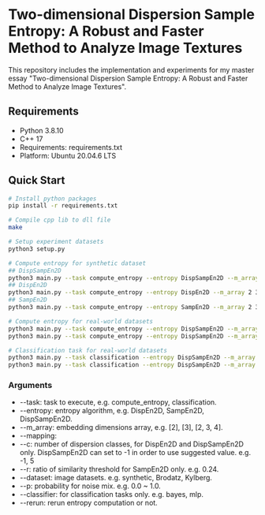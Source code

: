# Two-dimensional Dispersion Sample Entropy: A Robust and Faster Method to Analyze Image Textures

This repository includes the implementation and experiments for my master essay "Two-dimensional Dispersion Sample Entropy: A Robust and Faster Method to Analyze Image Textures".

## Requirements
- Python 3.8.10
- C++ 17
- Requirements: requirements.txt
- Platform: Ubuntu 20.04.6 LTS

## Quick Start
```bash
# Install python packages
pip install -r requirements.txt

# Compile cpp lib to dll file
make

# Setup experiment datasets
python3 setup.py

# Compute entropy for synthetic dataset
## DispSampEn2D
python3 main.py --task compute_entropy --entropy DispSampEn2D --m_array 2 3 4 --mapping ncdf --c -1 --dataset synthetic
## DispEn2D
python3 main.py --task compute_entropy --entropy DispEn2D --m_array 2 3 4 --mapping ncdf --c 5 --dataset synthetic
## SampEn2D
python3 main.py --task compute_entropy --entropy SampEn2D --m_array 2 3 4 --r 0.24 --dataset synthetic

# Compute entropy for real-world datasets
python3 main.py --task compute_entropy --entropy DispSampEn2D --m_array 2 3 4 --mapping ncdf --c -1 --dataset Brodatz --p 0.0
python3 main.py --task compute_entropy --entropy DispSampEn2D --m_array 2 3 4 --mapping ncdf --c -1 --dataset Kylberg --p 0.0

# Classification task for real-world datasets
python3 main.py --task classification --entropy DispSampEn2D --m_array 2 3 4 --dataset Brodatz --p 0.0 --classifier bayes
python3 main.py --task classification --entropy DispSampEn2D --m_array 2 3 4 --dataset Kylberg --p 0.0 --classifier bayes
```
### Arguments
- --task: task to execute, e.g. compute_entropy, classification.
- --entropy: entropy algorithm, e.g. DispEn2D, SampEn2D, DispSampEn2D.
- --m_array: embedding dimensions array, e.g. [2], [3], [2, 3, 4].
- --mapping:
- --c: number of dispersion classes, for DispEn2D and DispSampEn2D only. DispSampEn2D can set to -1 in order to use suggested value. e.g. -1, 5
- --r: ratio of similarity threshold for SampEn2D only. e.g. 0.24.
- --dataset: image datasets. e.g. synthetic, Brodatz, Kylberg.
- --p: probability for noise mix. e.g. 0.0 ~ 1.0.
- --classifier: for classification tasks only. e.g. bayes, mlp.
- --rerun: rerun entropy computation or not.